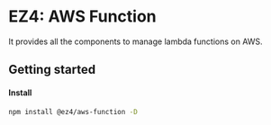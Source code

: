# EZ4: AWS Function

It provides all the components to manage lambda functions on AWS.

## Getting started

#### Install

```sh
npm install @ez4/aws-function -D
```
